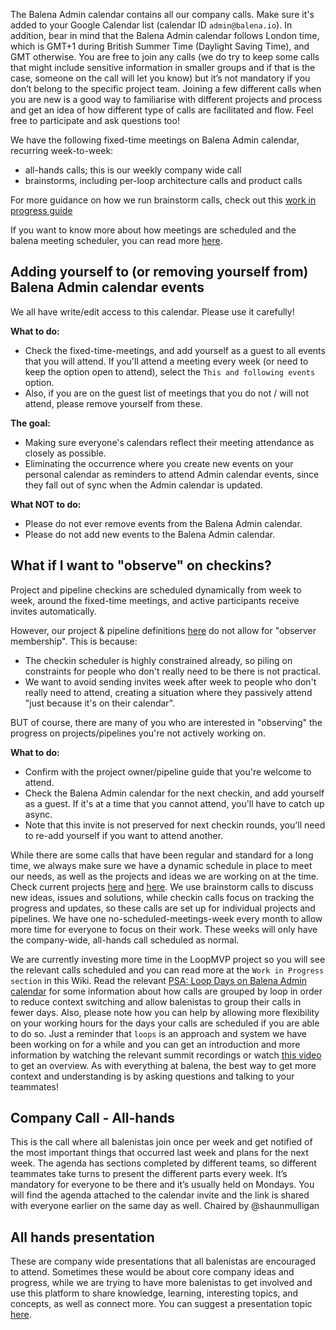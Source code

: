 The Balena Admin calendar contains all our company calls. Make sure it's added to your Google Calendar list (calendar ID `admin@balena.io`). In addition, bear in mind that the Balena Admin calendar follows London time, which is GMT+1 during British Summer Time (Daylight Saving Time), and GMT otherwise. You are free to join any calls (we do try to keep some calls that might include sensitive information in smaller groups and if that is the case, someone on the call will let you know) but it’s not mandatory if you don’t belong to the specific project team. Joining a few different calls when you are new is a good way to familiarise with different projects and process and get an idea of how different type of calls are facilitated and flow. Feel free to participate and ask questions too! 

We have the following fixed-time meetings on Balena Admin calendar, recurring week-to-week:
* all-hands calls; this is our weekly company wide call
* brainstorms, including per-loop architecture calls and product calls

For more guidance on how we run brainstorm calls, check out this [work in progress guide](https://docs.google.com/document/d/1mHb-D2vJxufa8OZPU55V5WBIXuQ44MNL4fcXw52lEe8/edit#)

If you want to know more about how meetings are scheduled and the balena meeting scheduler, you can read more [here](https://github.com/balena-io/meeting-scheduler).


## Adding yourself to (or removing yourself from) Balena Admin calendar events

We all have write/edit access to this calendar. Please use it carefully! 

**What to do:**
* Check the fixed-time-meetings, and add yourself as a guest to all events that you will attend. If you'll attend a meeting every week (or need to keep the option open to attend), select the `This and following events` option.
* Also, if you are on the guest list of meetings that you do not / will not attend, please remove yourself from these.

**The goal:**
* Making sure everyone's calendars reflect their meeting attendance as closely as possible.
* Eliminating the occurrence where you create new events on your personal calendar as reminders to attend Admin calendar events, since they fall out of sync when the Admin calendar is updated.

**What NOT to do:**
* Please do not ever remove events from the Balena Admin calendar.
* Please do not add new events to the Balena Admin calendar.


## What if I want to "observe" on checkins?

Project and pipeline checkins are scheduled dynamically from week to week, around the fixed-time meetings, and active participants receive invites automatically.

However, our project & pipeline definitions [here](https://docs.google.com/spreadsheets/d/1m1Ln8lfcMaUngbEsaQdbz1Dtts4e8HBj9XsMqBwTeXM/edit#gid=110615447) do not allow for "observer membership". This is because:
* The checkin scheduler is highly constrained already, so piling on constraints for people who don't really need to be there is not practical.
* We want to avoid sending invites week after week to people who don't really need to attend, creating a situation where they passively attend "just because it's on their calendar".

BUT of course, there are many of you who are interested in "observing" the progress on projects/pipelines you're not actively working on. 

**What to do:**
* Confirm with the project owner/pipeline guide that you're welcome to attend.
* Check the Balena Admin calendar for the next checkin, and add yourself as a guest. If it's at a time that you cannot attend, you'll have to catch up async.
* Note that this invite is not preserved for next checkin rounds, you'll need to re-add yourself if you want to attend another.


While there are some calls that have been regular and standard for a long time, we always make sure we have a dynamic schedule in place to meet our needs, as well as the projects and ideas we are working on at the time. Check current projects [here](https://docs.google.com/spreadsheets/d/1m1Ln8lfcMaUngbEsaQdbz1Dtts4e8HBj9XsMqBwTeXM/edit#gid=110615447) and [here](https://docs.google.com/spreadsheets/d/1m1Ln8lfcMaUngbEsaQdbz1Dtts4e8HBj9XsMqBwTeXM/edit#gid=180453935). We use brainstorm calls to discuss new ideas, issues and solutions, while checkin calls focus on tracking the progress and updates, so these calls are set up for individual projects and pipelines. We have one no-scheduled-meetings-week every month to allow more time for everyone to focus on their work. These weeks will only have the company-wide, all-hands call scheduled as normal. 

We are currently investing more time in the LoopMVP project so you will see the relevant calls scheduled and you can read more at the `Work in Progress section` in this Wiki. Read the relevant [PSA: Loop Days on Balena Admin calendar](https://www.flowdock.com/app/rulemotion/t-process/threads/8tOMC_buNSF3m-MkIamCubpp-Zg) for some information about how calls are grouped by loop in order to reduce context switching and allow balenistas to group their calls in fewer days. Also, please note how you can help by allowing more flexibility on your working hours for the days your calls are scheduled if you are able to do so. Just a reminder that `loops` is an approach and system we have been working on for a while and you can get an introduction and more information by watching the relevant summit recordings or watch [this video](https://drive.google.com/file/d/1xHaZredpmAN5Ewb8lro6LovkVLVjIDJE/view) to get an overview. As with everything at balena, the best way to get more context and understanding is by asking questions and talking to your teammates! 


## Company Call - All-hands
This is the call where all balenistas join once per week and get notified of the most important things that occurred last week and plans for the next week. The agenda has sections completed by different teams, so different teammates take turns to present the different parts every week. It’s mandatory for everyone to be there and it’s usually held on Mondays. You will find the agenda attached to the calendar invite and the link is shared with everyone earlier on the same day as well. Chaired by @shaunmulligan

## All hands presentation
These are company wide presentations that all balenistas are encouraged to attend. Sometimes these would be about core company ideas and progress, while we are trying to have more balenistas to get involved and use this platform to share knowledge, learning, interesting topics, and concepts, as well as connect more. You can suggest a presentation topic [here](https://docs.google.com/spreadsheets/d/1m1Ln8lfcMaUngbEsaQdbz1Dtts4e8HBj9XsMqBwTeXM/edit#gid=1571426752).
